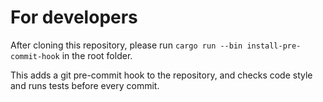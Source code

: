 <!-- cargo-sync-readme start -->


<!-- cargo-sync-readme end -->

# For developers

After cloning this repository, please run `cargo run --bin install-pre-commit-hook` in the root folder.

This adds a git pre-commit hook to the repository, and checks code style and runs tests before every commit.
